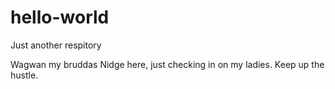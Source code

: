 # hello-world
Just another respitory


Wagwan my bruddas
Nidge here, just checking in on my ladies. Keep up the hustle.
